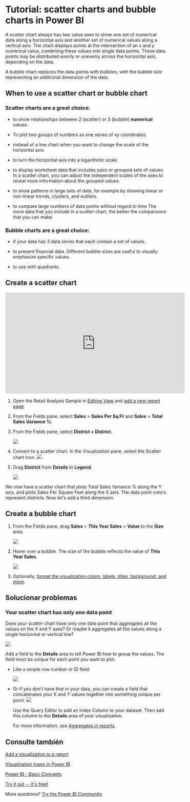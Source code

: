 <properties
   pageTitle="Tutorial: Scatter Charts in Power BI"
   description="Tutorial: Scatter Charts in Power BI"
   services="powerbi"
   documentationCenter=""
   authors="mihart"
   manager="mblythe"
   backup=""
   editor=""
   tags=""
   featuredVideoId="PVcfPoVE3Ys"
   qualityFocus="no"
   qualityDate=""/>

<tags
   ms.service="powerbi"
   ms.devlang="NA"
   ms.topic="article"
   ms.tgt_pltfrm="NA"
   ms.workload="powerbi"
   ms.date="08/29/2016"
   ms.author="mihart"/>

# Tutorial: scatter charts and bubble charts in Power BI  

A scatter chart always has two value axes to show one set of numerical data along a horizontal axis and another set of numerical values along a vertical axis. The chart displays points at the intersection of an x and y numerical value, combining these values into single data points. These data points may be distributed evenly or unevenly across the horizontal axis, depending on the data.

A bubble chart replaces the data points with bubbles, with the bubble <bpt id="p1">*</bpt>size<ept id="p1">*</ept> representing an additional dimension of the data.


## When to use a scatter chart or bubble chart

### Scatter charts are a great choice:

-  to show relationships between 2 (scatter) or 3 (bubble) <bpt id="p1">**</bpt>numerical<ept id="p1">**</ept> values.

-  To plot two groups of numbers as one series of xy coordinates.

-  instead of a line chart when you want to change the scale of the horizontal axis    

- to turn the horizontal axis into a logarithmic scale.

- to display worksheet data that includes pairs or grouped sets of values. In a scatter chart, you can adjust the independent scales of the axes to reveal more information about the grouped values.

- to show patterns in large sets of data, for example by showing linear or non-linear trends, clusters, and outliers.

- to compare large numbers of data points without regard to time    The more data that you include in a scatter chart, the better the comparisons that you can make.

### Bubble charts are a great choice:

- if your data has 3 data series that each contain a set of values.

- to present financial data.  Different bubble sizes are useful to visually emphasize specific values.

- to use with quadrants.

## Create a scatter chart

<iframe width="560" height="315" src="https://www.youtube.com/embed/PVcfPoVE3Ys?list=PL1N57mwBHtN0JFoKSR0n-tBkUJHeMP2cP" frameborder="0" allowfullscreen></iframe>

1.  Open the Retail Analysis Sample in <bpt id="p1">[</bpt>Editing View<ept id="p1">](powerbi-service-interact-with-a-report-in-editing-view.md)</ept> and <bpt id="p2">[</bpt>add a new report page<ept id="p2">](powerbi-service-add-a-page-to-a-report.md)</ept>.

2. From the Fields pane, select <bpt id="p1">**</bpt>Sales<ept id="p1">**</ept><ph id="ph1"> &gt; </ph><bpt id="p2">**</bpt>Sales Per Sq Ft<ept id="p2">**</ept> and <bpt id="p3">**</bpt>Sales<ept id="p3">**</ept><ph id="ph2"> &gt; </ph><bpt id="p4">**</bpt>Total Sales Variance %<ept id="p4">**</ept>.

3. From the Fields pane, select <bpt id="p1">**</bpt>District &gt; District<ept id="p1">**</ept>.

    ![](media/powerbi-service-tutorial-scatter/PBI_scatter_chart_pre_convert.png)

4. Convert to a scatter chart. In the Visualization pane, select the Scatter chart icon.
 ![](media/powerbi-service-tutorial-scatter/PBI_scatter_chart_icon.png).

5. Drag <bpt id="p1">**</bpt>District<ept id="p1">**</ept> from <bpt id="p2">**</bpt>Details<ept id="p2">**</ept> to <bpt id="p3">**</bpt>Legend<ept id="p3">**</ept>.

    ![](media/powerbi-service-tutorial-scatter/PBI_scatter_chart_new.png)

We now have a scatter chart that plots Total Sales Variance % along the Y axis, and plots Sales Per Square Feet along the X axis.  The data point colors represent districts.  Now let's add a third dimension.

## Create a bubble chart

1.  From the Fields pane, drag <bpt id="p1">**</bpt>Sales<ept id="p1">**</ept><ph id="ph1"> &gt; </ph><bpt id="p2">**</bpt>This Year Sales<ept id="p2">**</ept><ph id="ph2"> &gt; </ph><bpt id="p3">**</bpt>Value<ept id="p3">**</ept> to the <bpt id="p4">**</bpt>Size<ept id="p4">**</ept> area. 

    ![](media/powerbi-service-tutorial-scatter/PBI_scatter_chart_size.png)

2. Hover over a bubble.  The size of the bubble reflects the value of <bpt id="p1">**</bpt>This Year Sales<ept id="p1">**</ept>.

    ![](media/powerbi-service-tutorial-scatter/PBI_scatter_chart_hover.png)

3. Optionally, <bpt id="p1">[</bpt>format the visualization colors, labels, titles, background, and more<ept id="p1">](powerbi-service-getting-started-with-color-formatting-and-axis-properties.md)</ept>.

## Solucionar problemas

### **Your scatter chart has only one data point**  

Does your scatter chart have only one data point that aggregates all the values on the X and Y axes?  Or maybe it aggregates all the values along a single horizontal or vertical line?

![](media/powerbi-service-tutorial-scatter/PBI_scatter_tshoot1.png)

Add a field to the <bpt id="p1">**</bpt>Details<ept id="p1">**</ept> area to tell Power BI how to group the values. The field must be unique for each point you want to plot.  

* Like a simple row number or ID field:

    ![](media/powerbi-service-tutorial-scatter/PBI_scatter_tshoot.png)

* Or if you don’t have that in your data, you can create a field that concatenates your X and Y values together into something unique per point: <ph id="ph1">  ![](media/powerbi-service-tutorial-scatter/PBI_scatter_tshoot2.png)</ph>

   Use the Query Editor to add an Index Column to your dataset.  Then add this column to the <bpt id="p1">**</bpt>Details<ept id="p1">**</ept> area of your visualization.

  For more information, see <bpt id="p1">[</bpt>Aggregates in reports<ept id="p1">](powerbi-service-aggregates.md)</ept>.

## Consulte también  
 [Add a visualization to a report](powerbi-service-add-visualizations-to-a-report-i.md)  

 [Visualization types in Power BI](powerbi-service-visualization-types-for-reports-and-q-and-a.md)

 [Power BI - Basic Concepts](powerbi-service-basic-concepts.md)  

[Try it out -- it's free!](https://powerbi.com/)  

More questions? [Try the Power BI Community](http://community.powerbi.com/)
